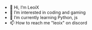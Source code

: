 - 👋 Hi, I’m LeoiX
- 👀 I’m interested in coding and gaming
- 🌱 I’m currently learning Python, js
- 📫 How to reach me "leoix" on discord


